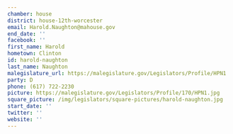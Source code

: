 ```yaml
---
chamber: house
district: house-12th-worcester
email: Harold.Naughton@mahouse.gov
end_date: ''
facebook: ''
first_name: Harold
hometown: Clinton
id: harold-naughton
last_name: Naughton
malegislature_url: https://malegislature.gov/Legislators/Profile/HPN1
party: D
phone: (617) 722-2230
picture: https://malegislature.gov/Legislators/Profile/170/HPN1.jpg
square_picture: /img/legislators/square-pictures/harold-naughton.jpg
start_date: ''
twitter: ''
website: ''
---
```

